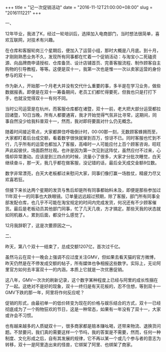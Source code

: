 +++
title = "记一次促销活动"
date = "2016-11-12T21:00:00+08:00"
slug = "2016111221"
+++

一、

12年毕业，我进了K，经过一轮培训后，选择加入电商部门，当时想法很简单，喜欢互联网，对技术有兴趣。

在仓库和客服轮岗三个星期后，便加入了运营小组，那时大概是八月底。到十月，才刚刚熟悉业务不久，发现所有同事都在忙着一个促销活动：与淘宝小二死磕资源、向品牌商申请授权、仓库备货、设计店铺首页、完善客服流程、制作顾客自主购物的引导教程，等等。这便是双十一，我第一次也是惟一一次以卖家运营的身份参与的双十一。

作为新人，开始那一个月老大并没有交代什么重要的事，多半是在学习业务，做些数据报表。即便是在双十一筹备期间，老员工们都忙得要死，但我也只是打打下手，也就没觉得双十一有何不同。

当时公司运营是在杭州，而客服仓库都在诸暨，双十一前，老大把大部分运营都拉回诸暨，10日当晚，所有人都要通宵，我才开始觉得气氛非比寻常，这期间，同事自然没少给我科普双十一，然而，我对即将要面对什么仍无概念。

随着时间接近零点，大家都屏住呼吸倒计时，00:00那一刻，无数顾客蜂拥而至，大家都盯着后台成交额，看着数字很快就窜到百万，惊讶不已。同时客服也忙到不行，几乎所有的运营也都加入了客服，高峰时一人可能应付上百个顾客咨询，旺旺声此起彼伏，场面蔚然壮观。也许是因为第一次见到这阵仗，虽然应付不过来，心情却异常激动。应该是到三四点的时候，流量小了很多，大家才分批次睡觉，白天继续奋斗，那一天，我几乎都在做客服，没记错的话，最后全天成交金额8位数。

数字非常漂亮，白天大老板都过来慰问大家，同事们像打赢一场胜仗，精疲力尽又欢喜若狂。

但接下来长达两个星期的发货与售后却是所有同事都始料未及，即便是那些参加过11年双十一的同事也大跌眼镜。订单量远远超过预期，除了客服，部门所有同事全部发配仓库，也几乎不可能在淘宝规定的时间内完成发货，何况还有不少顾客催货。最后是老板动员其他部门同事，忙了几天几夜，方才搞定。那些天我的状态就如同机器人，累到后面，都没什么感觉了。

12月我辞职了，这是次要原因之一。

二、

昨天，第八个双十一结束了，总成交额1207亿，首次过千亿。

虽然马云在双十一晚会上强调不应过度关注GMV，但如果去看天猫的官方微博，昨天仍然是在不停发成交额的帖子，所有媒体也争相报这些数字。实际上，无论阿里官方如何去丰富双十一的内涵，本质上它就是一次优惠促销。

这八年，GMV一次次的刷新记录，这个数字某种程度上已经与阿里的成长性捆在了一起。这绝对不是好的现象，双十一终归是有天花板的，忍不住想，等到双十一GMV下跌的那一年，阿里将作何反应呢？

促销的形式，由最初单一的低价转变为现在的价格与娱乐结合的方式，双十一已经彻底成为了一个购物狂欢的节日，这是一种常态，如果有一年没有了双十一，大家或许会不习惯。

也有越来越多的人质疑双十一，很多商家都是赔本赚吆喝，还带来物流、退换货问题。不禁要问，我们真的需要这样一个节吗，我的答案是不需要，然而，任何一种制度、文化形成之后，自有其发展的规律，它不再以某一个或几个参与者的意志为转移，双十一是阿里造出来的怪兽，它绑架了阿里、也绑架了商家。

